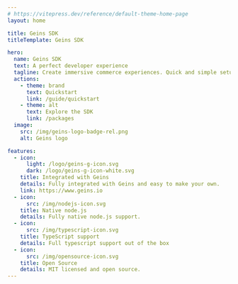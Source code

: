 ```yaml
---
# https://vitepress.dev/reference/default-theme-home-page
layout: home

title: Geins SDK
titleTemplate: Geins SDK

hero:
  name: Geins SDK
  text: A perfect developer experience
  tagline: Create immersive commerce experiences. Quick and simple setup process without sacrificing the ability to create truly unique and personalized shopping experiences.
  actions:
    - theme: brand
      text: Quickstart
      link: /guide/quickstart
    - theme: alt
      text: Explore the SDK
      link: /packages
  image:
    src: /img/geins-logo-badge-rel.png
    alt: Geins logo

features:
  - icon:
      light: /logo/geins-g-icon.svg
      dark: /logo/geins-g-icon-white.svg
    title: Integrated with Geins
    details: Fully integrated with Geins and easy to make your own.
    link: https://www.geins.io
  - icon:
      src: /img/nodejs-icon.svg
    title: Native node.js
    details: Fully native node.js support.
  - icon:
      src: /img/typescript-icon.svg
    title: TypeScript support
    details: Full typescript support out of the box
  - icon:
      src: /img/opensource-icon.svg
    title: Open Source
    details: MIT licensed and open source.
---
```


<style>
</style>
<script setup lang="ts">
import confetti from 'canvas-confetti'
import { inBrowser } from 'vitepress'

if (inBrowser) {  
  const colors = ['#F6F6F7', '#EC4619'];
   confetti({
    particleCount: 500,
    spread: 170,
    origin: { y: 0.6 },
    colors: colors
  })
  confetti({
    particleCount: 500,
    angle: 60,
    spread: 600,
    origin: { x: 0,y: 0 },
    colors: colors
  });
  confetti({
    particleCount: 500,
    angle: 120,
    spread: 600,
    origin: { x: 1,y: 0 },
    colors: colors
  });
}
</script>
